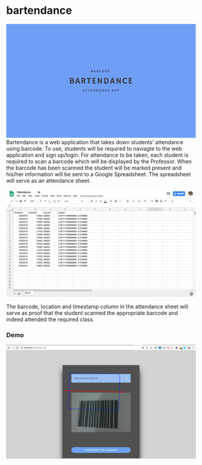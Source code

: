 # bartendance

![Bartendance Logo](public/bartendance.png)
Bartendance is a web application that takes down students’ attendance using barcode. To use, students will be required to naviagte to the web application and sign up/login. For attendance to be taken, each student is required to scan a barcode which will be displayed by the Professor. When the barcode has been scanned the student will be marked present and his/her information will be sent to a Google Spreadsheet. The spreadsheet will serve as an attendance sheet.

![Bartendance Logo](public/demo-sheet.png)

The barcode, location and timestamp column in the attendance sheet will serve as proof that the student scanned the appropriate barcode and indeed attended the required class.

### Demo
![Bartendance Logo](public/demo-scanner.png)
